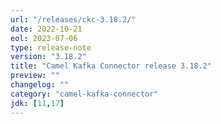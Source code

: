 ```yaml
---
url: "/releases/ckc-3.18.2/"
date: 2022-10-21
eol: 2023-07-06
type: release-note
version: "3.18.2"
title: "Camel Kafka Connector release 3.18.2"
preview: ""
changelog: ""
category: "camel-kafka-connector"
jdk: [11,17]
---
```


